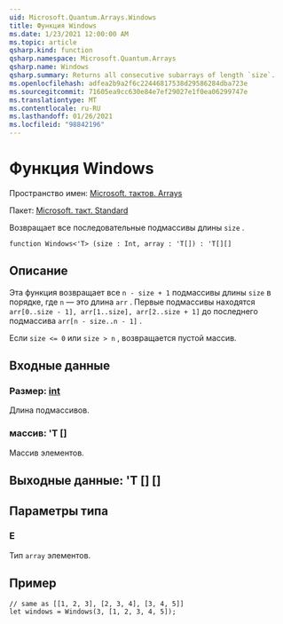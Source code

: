 ```yaml
---
uid: Microsoft.Quantum.Arrays.Windows
title: Функция Windows
ms.date: 1/23/2021 12:00:00 AM
ms.topic: article
qsharp.kind: function
qsharp.namespace: Microsoft.Quantum.Arrays
qsharp.name: Windows
qsharp.summary: Returns all consecutive subarrays of length `size`.
ms.openlocfilehash: adfea2b9a2f6c22446817538d29586284dba723e
ms.sourcegitcommit: 71605ea9cc630e84e7ef29027e1f0ea06299747e
ms.translationtype: MT
ms.contentlocale: ru-RU
ms.lasthandoff: 01/26/2021
ms.locfileid: "98842196"
---
```

# <a name="windows-function"></a>Функция Windows

Пространство имен: [Microsoft. тактов. Arrays](xref:Microsoft.Quantum.Arrays)

Пакет: [Microsoft. такт. Standard](https://nuget.org/packages/Microsoft.Quantum.Standard)


Возвращает все последовательные подмассивы длины `size` .

```qsharp
function Windows<'T> (size : Int, array : 'T[]) : 'T[][]
```


## <a name="description"></a>Описание

Эта функция возвращает все `n - size + 1` подмассивы длины `size` в порядке, где `n` — это длина `arr` .
Первые подмассивы находятся `arr[0..size - 1], arr[1..size], arr[2..size + 1]` до последнего подмассива `arr[n - size..n - 1]` .

Если `size <= 0` или `size > n` , возвращается пустой массив.

## <a name="input"></a>Входные данные

### <a name="size--int"></a>Размер: [int](xref:microsoft.quantum.lang-ref.int)

Длина подмассивов.


### <a name="array--t"></a>массив: 'T []

Массив элементов.



## <a name="output--t"></a>Выходные данные: 'T [] []



## <a name="type-parameters"></a>Параметры типа

### <a name="t"></a>Е

Тип `array` элементов.

## <a name="example"></a>Пример

```qsharp
// same as [[1, 2, 3], [2, 3, 4], [3, 4, 5]]
let windows = Windows(3, [1, 2, 3, 4, 5]);
```